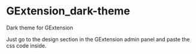 # GExtension_dark-theme
Dark theme for GExtension

Just go to the design section in the GExtension admin panel and paste the css code inside.
